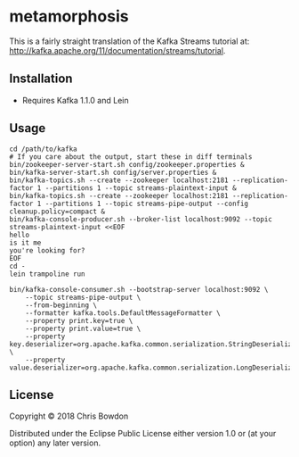 # metamorphosis

This is a fairly straight translation of the Kafka Streams tutorial at: http://kafka.apache.org/11/documentation/streams/tutorial.

## Installation

- Requires Kafka 1.1.0 and Lein

## Usage

```
cd /path/to/kafka
# If you care about the output, start these in diff terminals
bin/zookeeper-server-start.sh config/zookeeper.properties &
bin/kafka-server-start.sh config/server.properties &
bin/kafka-topics.sh --create --zookeeper localhost:2181 --replication-factor 1 --partitions 1 --topic streams-plaintext-input &
bin/kafka-topics.sh --create --zookeeper localhost:2181 --replication-factor 1 --partitions 1 --topic streams-pipe-output --config cleanup.policy=compact &
bin/kafka-console-producer.sh --broker-list localhost:9092 --topic streams-plaintext-input <<EOF
hello
is it me
you're looking for?
EOF
cd -
lein trampoline run

bin/kafka-console-consumer.sh --bootstrap-server localhost:9092 \
    --topic streams-pipe-output \
    --from-beginning \
    --formatter kafka.tools.DefaultMessageFormatter \
    --property print.key=true \
    --property print.value=true \
    --property key.deserializer=org.apache.kafka.common.serialization.StringDeserializer \
    --property value.deserializer=org.apache.kafka.common.serialization.LongDeserializer
```

## License

Copyright © 2018 Chris Bowdon

Distributed under the Eclipse Public License either version 1.0 or (at
your option) any later version.
